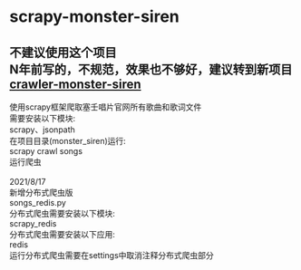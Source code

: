 # scrapy-monster-siren
**不建议使用这个项目**\
N年前写的，不规范，效果也不够好，建议转到新项目[crawler-monster-siren](https://github.com/FrothierNine346/crawler-monster-siren)
---
使用scrapy框架爬取塞壬唱片官网所有歌曲和歌词文件\
需要安装以下模块:\
scrapy、jsonpath\
在项目目录(monster_siren)运行:\
scrapy crawl songs\
运行爬虫\
\
2021/8/17\
新增分布式爬虫版\
songs_redis.py\
分布式爬虫需要安装以下模块:\
scrapy_redis\
分布式爬虫需要安装以下应用:\
redis\
运行分布式爬虫需要在settings中取消注释分布式爬虫部分
